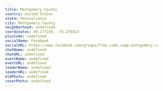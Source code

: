 ```yaml
---
title: Montgomery County
country: United States
state: Pennsylvania
city: Montgomery County
neighborhood: undefined
coordinates: 40.177150, -75.278513
plusCode: undefined
socialName: Facebook
socialURL: https://www.facebook.com/groups/free.code.camp.montgomery.county.PA
chatName: undefined
chatURL: undefined
eventName: undefined
eventURL: undefined
leaderName: undefined
leaderURL: undefined
oldPhoto: undefined
coverPhoto: undefined
---
```

